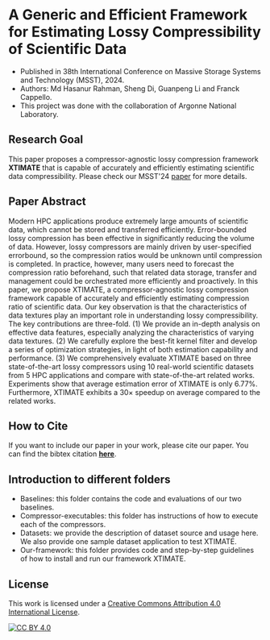 A Generic and Efficient Framework for Estimating Lossy Compressibility of Scientific Data
=====

* Published in 38th International Conference on Massive Storage Systems and Technology (MSST), 2024. 
* Authors: Md Hasanur Rahman, Sheng Di, Guanpeng Li and Franck Cappello. 
* This project was done with the collaboration of Argonne National Laboratory.

## Research Goal
This paper proposes a compressor-agnostic lossy compression framework **XTIMATE** that is capable of accurately and efficiently estimating scientific data compressibility. Please check our MSST'24 [paper](https://www.msstconference.org/MSST-history/2024/Papers/msst24-1.3.pdf) for more details.

## Paper Abstract
Modern HPC applications produce extremely large amounts of scientific data, which cannot be stored and transferred efficiently. Error-bounded lossy compression has been effective in significantly reducing the volume of data. However, lossy compressors are mainly driven by user-specified errorbound, so the compression ratios would be unknown until compression is completed. In practice, however, many users need to forecast the compression ratio beforehand, such that related data storage, transfer and management could be orchestrated more efficiently and proactively. In this paper, we propose XTIMATE, a compressor-agnostic lossy compression framework capable of accurately and efficiently estimating compression ratio
of scientific data. 
Our key observation is that the characteristics
of data textures play an important role in understanding lossy
compressibility. The key contributions are three-fold. (1) We
provide an in-depth analysis on effective data features, especially
analyzing the characteristics of varying data textures. (2) We
carefully explore the best-fit kernel filter and develop a series of
optimization strategies, in light of both estimation capability and
performance. (3) We comprehensively evaluate XTIMATE based
on three state-of-the-art lossy compressors using 10 real-world
scientific datasets from 5 HPC applications and compare with
state-of-the-art related works. Experiments show that average
estimation error of XTIMATE is only 6.77%. Furthermore,
XTIMATE exhibits a 30× speedup on average compared to the
related works.

## How to Cite
If you want to include our paper in your work, please cite our paper. You can find the bibtex citation [**here**](https://hasanur-rahman.github.io/cites/MSST24-XTIMATE.bib). 


## Introduction to different folders
* Baselines: this folder contains the code and evaluations of our two baselines.
* Compressor-executables: this folder has instructions of how to execute each of the compressors.
* Datasets: we provide the description of dataset source and usage here. We also provide one sample dataset application to test XTIMATE.
* Our-framework: this folder provides code and step-by-step guidelines of how to install and run our framework XTIMATE.

## License

This work is licensed under a [Creative Commons Attribution 4.0 International License](https://creativecommons.org/licenses/by/4.0/).

[![CC BY 4.0](https://licensebuttons.net/l/by/4.0/88x31.png)](https://creativecommons.org/licenses/by/4.0/)
